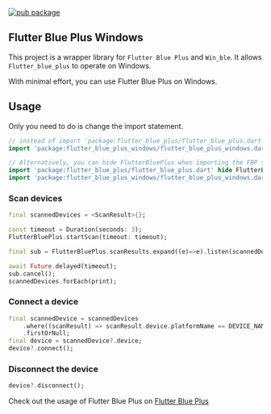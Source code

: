 [![pub package](https://img.shields.io/pub/v/flutter_blue_plus_windows.svg)](https://pub.dartlang.org/packages/flutter_blue_plus_windows)

## Flutter Blue Plus Windows

This project is a wrapper library for `Flutter Blue Plus` and `Win_ble`.
It allows `Flutter_blue_plus` to operate on Windows.

With minimal effort, you can use Flutter Blue Plus on Windows.

## Usage
Only you need to do is change the import statement.

```dart
// instead of import 'package:flutter_blue_plus/flutter_blue_plus.dart';
import 'package:flutter_blue_plus_windows/flutter_blue_plus_windows.dart';

// Alternatively, you can hide FlutterBluePlus when importing the FBP statement
import 'package:flutter_blue_plus/flutter_blue_plus.dart' hide FlutterBluePlus;
import 'package:flutter_blue_plus_windows/flutter_blue_plus_windows.dart';

```

### Scan devices
```dart
final scannedDevices = <ScanResult>{};

const timeout = Duration(seconds: 3);
FlutterBluePlus.startScan(timeout: timeout);

final sub = FlutterBluePlus.scanResults.expand((e)=>e).listen(scannedDevices.add);

await Future.delayed(timeout);
sub.cancel();
scannedDevices.forEach(print);
```

### Connect a device
```dart
final scannedDevice = scannedDevices
    .where((scanResult) => scanResult.device.platformName == DEVICE_NAME)
    .firstOrNull;
final device = scannedDevice?.device;
device?.connect();
```

### Disconnect the device
```dart
device?.disconnect();
```

Check out the usage of Flutter Blue Plus on [Flutter Blue Plus](https://pub.dev/packages/flutter_blue_plus)



